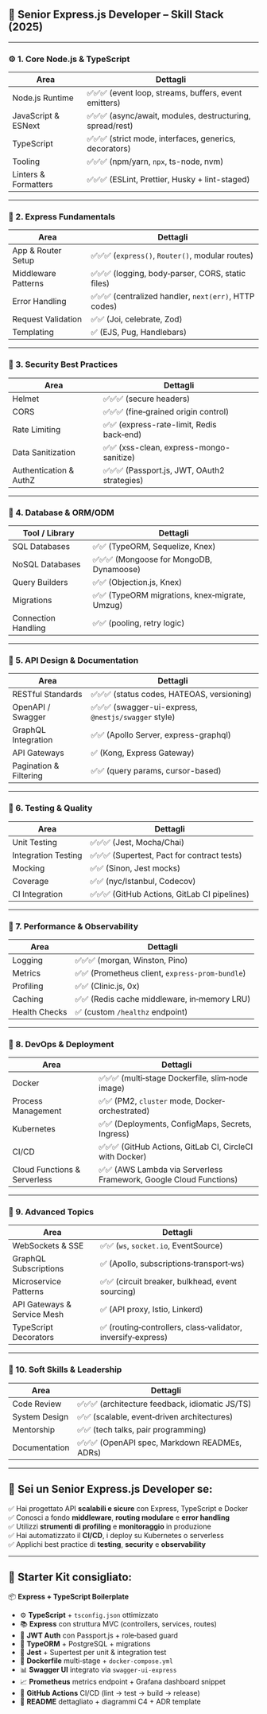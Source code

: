 ## 🚂 Senior Express.js Developer – Skill Stack (2025)

---

### ⚙️ 1. **Core Node.js & TypeScript**

| Area                 | Dettagli                                                  |
| -------------------- | --------------------------------------------------------- |
| Node.js Runtime      | ✅✅✅ (event loop, streams, buffers, event emitters)     |
| JavaScript & ESNext  | ✅✅✅ (async/await, modules, destructuring, spread/rest) |
| TypeScript           | ✅✅✅ (strict mode, interfaces, generics, decorators)    |
| Tooling              | ✅✅✅ (npm/yarn, `npx`, ts-node, nvm)                    |
| Linters & Formatters | ✅✅✅ (ESLint, Prettier, Husky + lint-staged)            |

---

### 🧩 2. **Express Fundamentals**

| Area                | Dettagli                                              |
| ------------------- | ----------------------------------------------------- |
| App & Router Setup  | ✅✅✅ (`express()`, `Router()`, modular routes)      |
| Middleware Patterns | ✅✅✅ (logging, body‑parser, CORS, static files)     |
| Error Handling      | ✅✅✅ (centralized handler, `next(err)`, HTTP codes) |
| Request Validation  | ✅✅ (Joi, celebrate, Zod)                            |
| Templating          | ✅ (EJS, Pug, Handlebars)                             |

---

### 🔐 3. **Security Best Practices**

| Area                   | Dettagli                                     |
| ---------------------- | -------------------------------------------- |
| Helmet                 | ✅✅✅ (secure headers)                      |
| CORS                   | ✅✅✅ (fine‑grained origin control)         |
| Rate Limiting          | ✅✅ (express-rate-limit, Redis back‑end)    |
| Data Sanitization      | ✅✅ (xss-clean, express-mongo-sanitize)     |
| Authentication & AuthZ | ✅✅✅ (Passport.js, JWT, OAuth2 strategies) |

---

### 💾 4. **Database & ORM/ODM**

| Tool / Library      | Dettagli                                       |
| ------------------- | ---------------------------------------------- |
| SQL Databases       | ✅✅ (TypeORM, Sequelize, Knex)                |
| NoSQL Databases     | ✅✅✅ (Mongoose for MongoDB, Dynamoose)       |
| Query Builders      | ✅✅ (Objection.js, Knex)                      |
| Migrations          | ✅✅ (TypeORM migrations, knex‑migrate, Umzug) |
| Connection Handling | ✅✅ (pooling, retry logic)                    |

---

### 🔗 5. **API Design & Documentation**

| Area                   | Dettagli                                             |
| ---------------------- | ---------------------------------------------------- |
| RESTful Standards      | ✅✅✅ (status codes, HATEOAS, versioning)           |
| OpenAPI / Swagger      | ✅✅✅ (swagger-ui-express, `@nestjs/swagger` style) |
| GraphQL Integration    | ✅✅ (Apollo Server, express-graphql)                |
| API Gateways           | ✅ (Kong, Express Gateway)                           |
| Pagination & Filtering | ✅✅ (query params, cursor-based)                    |

---

### 🧪 6. **Testing & Quality**

| Area                | Dettagli                                     |
| ------------------- | -------------------------------------------- |
| Unit Testing        | ✅✅✅ (Jest, Mocha/Chai)                    |
| Integration Testing | ✅✅✅ (Supertest, Pact for contract tests)  |
| Mocking             | ✅✅ (Sinon, Jest mocks)                     |
| Coverage            | ✅✅ (nyc/Istanbul, Codecov)                 |
| CI Integration      | ✅✅✅ (GitHub Actions, GitLab CI pipelines) |

---

### 🚀 7. **Performance & Observability**

| Area          | Dettagli                                        |
| ------------- | ----------------------------------------------- |
| Logging       | ✅✅✅ (morgan, Winston, Pino)                  |
| Metrics       | ✅✅ (Prometheus client, `express-prom-bundle`) |
| Profiling     | ✅✅ (Clinic.js, 0x)                            |
| Caching       | ✅✅ (Redis cache middleware, in‑memory LRU)    |
| Health Checks | ✅ (custom `/healthz` endpoint)                 |

---

### 🐳 8. **DevOps & Deployment**

| Area                         | Dettagli                                                           |
| ---------------------------- | ------------------------------------------------------------------ |
| Docker                       | ✅✅✅ (multi‑stage Dockerfile, slim‑node image)                   |
| Process Management           | ✅✅ (PM2, `cluster` mode, Docker‐orchestrated)                    |
| Kubernetes                   | ✅✅ (Deployments, ConfigMaps, Secrets, Ingress)                   |
| CI/CD                        | ✅✅✅ (GitHub Actions, GitLab CI, CircleCI with Docker)           |
| Cloud Functions & Serverless | ✅✅ (AWS Lambda via Serverless Framework, Google Cloud Functions) |

---

### 🌟 9. **Advanced Topics**

| Area                        | Dettagli                                                     |
| --------------------------- | ------------------------------------------------------------ |
| WebSockets & SSE            | ✅✅ (`ws`, `socket.io`, EventSource)                        |
| GraphQL Subscriptions       | ✅ (Apollo, subscriptions‑transport‑ws)                      |
| Microservice Patterns       | ✅✅ (circuit breaker, bulkhead, event sourcing)             |
| API Gateways & Service Mesh | ✅ (API proxy, Istio, Linkerd)                               |
| TypeScript Decorators       | ✅ (routing‑controllers, class‑validator, inversify‑express) |

---

### 🤝 10. **Soft Skills & Leadership**

| Area          | Dettagli                                        |
| ------------- | ----------------------------------------------- |
| Code Review   | ✅✅✅ (architecture feedback, idiomatic JS/TS) |
| System Design | ✅✅ (scalable, event‑driven architectures)     |
| Mentorship    | ✅✅ (tech talks, pair programming)             |
| Documentation | ✅✅✅ (OpenAPI spec, Markdown READMEs, ADRs)   |

---

## 🏁 Sei un **Senior Express.js Developer** se:

✅ Hai progettato API **scalabili e sicure** con Express, TypeScript e Docker  
✅ Conosci a fondo **middleware**, **routing modulare** e **error handling**  
✅ Utilizzi **strumenti di profiling** e **monitoraggio** in produzione  
✅ Hai automatizzato il **CI/CD**, i deploy su Kubernetes o serverless  
✅ Applichi best practice di **testing**, **security** e **observability**

---

## 🎁 Starter Kit consigliato:

📦 **Express + TypeScript Boilerplate**

- ⚙️ **TypeScript** + `tsconfig.json` ottimizzato
- 📚 **Express** con struttura MVC (controllers, services, routes)
- 🔐 **JWT Auth** con Passport.js + role‑based guard
- 💾 **TypeORM** + PostgreSQL + migrations
- 🧪 **Jest** + Supertest per unit & integration test
- 🐳 **Dockerfile** multi‑stage + `docker-compose.yml`
- 📊 **Swagger UI** integrato via `swagger-ui-express`
- 📈 **Prometheus** metrics endpoint + Grafana dashboard snippet
- 🚀 **GitHub Actions** CI/CD (lint → test → build → release)
- 📄 **README** dettagliato + diagrammi C4 + ADR template

